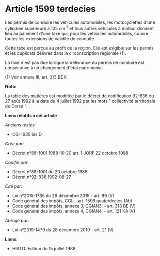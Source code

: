 # Article 1599 terdecies

Les permis de conduire les véhicules automobiles, les motocyclettes d'une cylindrée supérieure à 125 cm
  <sup>3 </sup>et tous autres véhicules à moteur donnent lieu au paiement d'une taxe qui, pour les véhicules automobiles,
couvre toutes les extensions de validité de conduite.

Cette taxe est perçue au profit de la région. Elle est exigible sur les permis et les duplicata délivrés dans la
circonscription régionale (1).

La taxe n'est pas due lorsque la délivrance du permis de conduire est consécutive à un changement d'état matrimonial.

(1) Voir annexe III, art. 313 BE II.

**Nota:**

La table des matières est modifiée par le décret de codification 92-836 du 27 août 1992 à la date du 4 juillet 1992 par les
mots " collectivité territoriale de Corse ".

**Liens relatifs à cet article**

_Anciens textes_:

  - CGI 1635 bis D

_Créé par_:

  - Décret n°88-1001 1988-10-20 art. 1 JORF 22 octobre 1988

_Codifié par_:

  - Décret n°88-1001 du 20 octobre 1988
  - Décret n°92-836 1992-08-27

_Cité par_:

  - Loi n°2015-1785 du 29 décembre 2015 - art. 89 (V)
  - Code général des impôts, CGI. - art. 1599 quaterdecies (Ab)
  - Code général des impôts, annexe 3, CGIAN3. - art. 313 BE (V)
  - Code général des impôts, annexe 4, CGIAN4. - art. 121 KA (V)

_Abrogé par_:

  - Loi n°2019-1479 du 28 décembre 2019 - art. 21 (V)

**Liens**:

  - HISTO: Edition du 15 juillet 1988
